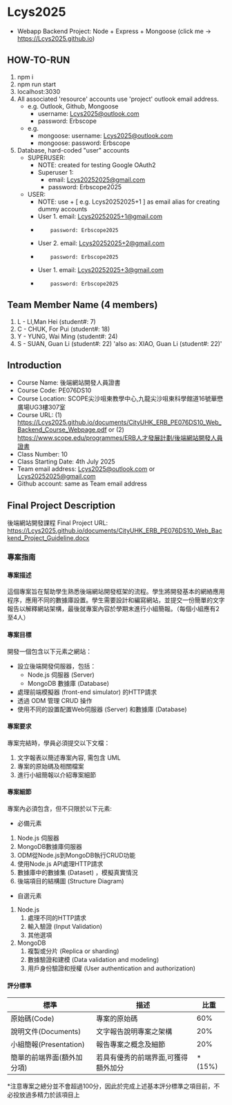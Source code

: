 # Lcys2025
- Webapp Backend Project: Node + Express + Mongoose (click me -> https://Lcys2025.github.io)

## HOW-TO-RUN
1. npm i
2. npm run start
3. localhost:3030
4. All associated 'resource' accounts use 'project' outlook email address.
   - e.g. Outlook, Github, Mongoose 
     - username: Lcys2025@outlook.com
     - password: Erbscope
   - e.g.
     - mongoose: username: Lcys2025@outlook.com
     - mongoose: password: Erbscope
5. Database, hard-coded "user" accounts
   - SUPERUSER:
     - NOTE: created for testing Google OAuth2
     - Superuser 1:
       - email: Lcys20252025@gmail.com
       - password: Erbscope2025
   - USER:
      - NOTE: use <email>+<num> [ e.g. Lcys20252025+1 ] as email alias for creating dummy accounts
      - User 1. email: Lcys20252025+1@gmail.com
      -         password: Erbscope2025
      - User 2. email: Lcys20252025+2@gmail.com
      -         password: Erbscope2025
      - User 1. email: Lcys20252025+3@gmail.com
      -         password: Erbscope2025

## Team Member Name (4 members)
1. L - LI,Man Hei (student#: 7)
2. C - CHUK, For Pui (student#: 18)
3. Y - YUNG, Wai Ming (student#: 24)
4. S - SUAN, Guan Li (student#: 22) 'also as: XIAO, Guan Li (student#: 22)'

## Introduction
- Course Name: 後端網站開發人員證書   
- Course Code: PE076DS10   
- Course Location: SCOPE尖沙咀東教學中心,九龍尖沙咀東科學館道16號華懋廣場UG3樓307室   
- Course URL: (1) https://Lcys2025.github.io/documents/CityUHK_ERB_PE076DS10_Web_Backend_Course_Webpage.pdf or (2) https://www.scope.edu/programmes/ERB人才發展計劃/後端網站開發人員證書   
- Class Number: 10   
- Class Starting Date: 4th July 2025   
- Team email address: Lcys2025@outlook.com or Lcys20252025@gmail.com
- Github account: same as Team email address   

## Final Project Description
後端網站開發課程 
Final Project URL: https://Lcys2025.github.io/documents/CityUHK_ERB_PE076DS10_Web_Backend_Project_Guideline.docx

### 專案指南 
#### 專案描述
這個專案旨在幫助學生熟悉後端網站開發框架的流程。學生將開發基本的網絡應用程序，應用不同的數據庫設置。學生需要設計和編寫網站，並提交一份簡單的文字報告以解釋網站架構，最後就專案內容於學期末進行小組簡報。（每個小組應有2至4人） 

#### 專案目標 
開發一個包含以下元素之網站：  
- 設立後端開發伺服器，包括： 
  - Node.js 伺服器 (Server) 
  - MongoDB 數據庫 (Database) 
- 處理前端模擬器 (front-end simulator) 的HTTP請求 
- 透過 ODM 管理 CRUD 操作 
- 使用不同的設置配置Web伺服器 (Server) 和數據庫 (Database) 

#### 專案要求
專案完結時，學員必須提交以下文檔： 
1. 文字報表以簡述專案內容, 需包含 UML 
2. 專案的原始碼及相關檔案 
3. 進行小組簡報以介紹專案細節 

#### 專案細節
專案內必須包含，但不只限於以下元素:
- 必備元素
1. Node.js 伺服器 
2. MongoDB數據庫伺服器 
3. ODM從Node.js到MongoDB執行CRUD功能 
4. 使用Node.js API處理HTTP請求 
5. 數據庫中的數據集 (Dataset) ，模擬真實情況 
6. 後端項目的結構圖 (Structure Diagram) 
- 自選元素 
1. Node.js 
   1. 處理不同的HTTP請求
   2. 輸入驗證 (Input Validation)
   3. 其他選項 
2. MongoDB 
   1. 複製或分片 (Replica or sharding) 
   2. 數據驗證和建模 (Data validation and modeling) 
   3. 用戶身份驗證和授權 (User authentication and authorization) 

#### 評分標準
| 標準                       | 描述                                | 比重   |
| -------------------------- | ----------------------------------- | ------ |
| 原始碼(Code)               | 專案的原始碼                        | 60%    |
| 說明文件(Documents)        | 文字報告說明專案之架構              | 20%    |
| 小組簡報(Presentation)     | 報告專案之概念及細節                | 20%    |
| 簡單的前端界面(額外加分項) | 若具有優秀的前端界面,可獲得額外加分 | *(15%) |
*注意專案之總分並不會超過100分，因此於完成上述基本評分標準之項目前，不必投放過多精力於該項目上

